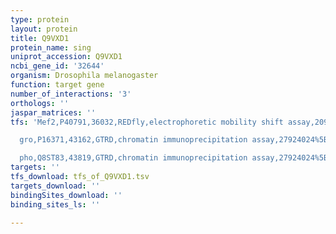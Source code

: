 ```yaml
---
type: protein
layout: protein
title: Q9VXD1
protein_name: sing
uniprot_accession: Q9VXD1
ncbi_gene_id: '32644'
organism: Drosophila melanogaster
function: target gene
number_of_interactions: '3'
orthologs: ''
jaspar_matrices: ''
tfs: 'Mef2,P40791,36032,REDfly,electrophoretic mobility shift assay,20965965%5Buid%5D+OR+25797154%5Buid%5D,Yes

  gro,P16371,43162,GTRD,chromatin immunoprecipitation assay,27924024%5Buid%5D,No

  pho,Q8ST83,43819,GTRD,chromatin immunoprecipitation assay,27924024%5Buid%5D,No'
targets: ''
tfs_download: tfs_of_Q9VXD1.tsv
targets_download: ''
bindingSites_download: ''
binding_sites_ls: ''

---
```

